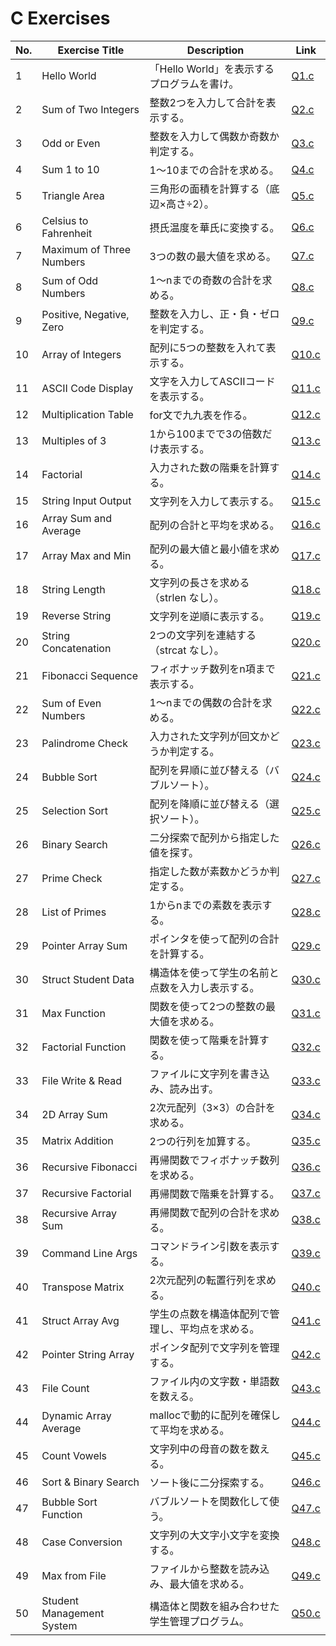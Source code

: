 # C Exercises

| No. | Exercise Title              | Description                                                  | Link         |
|-----|-----------------------------|--------------------------------------------------------------|--------------|
| 1   | Hello World                 | 「Hello World」を表示するプログラムを書け。                 | [Q1.c](./Q1.c) |
| 2   | Sum of Two Integers         | 整数2つを入力して合計を表示する。                           | [Q2.c](./Q2.c) |
| 3   | Odd or Even                 | 整数を入力して偶数か奇数か判定する。                       | [Q3.c](./Q3.c) |
| 4   | Sum 1 to 10                 | 1〜10までの合計を求める。                                   | [Q4.c](./Q4.c) |
| 5   | Triangle Area               | 三角形の面積を計算する（底辺×高さ÷2）。                    | [Q5.c](./Q5.c) |
| 6   | Celsius to Fahrenheit       | 摂氏温度を華氏に変換する。                                   | [Q6.c](./Q6.c) |
| 7   | Maximum of Three Numbers    | 3つの数の最大値を求める。                                   | [Q7.c](./Q7.c) |
| 8   | Sum of Odd Numbers          | 1〜nまでの奇数の合計を求める。                             | [Q8.c](./Q8.c) |
| 9   | Positive, Negative, Zero    | 整数を入力し、正・負・ゼロを判定する。                     | [Q9.c](./Q9.c) |
| 10  | Array of Integers           | 配列に5つの整数を入れて表示する。                           | [Q10.c](./Q10.c) |
| 11  | ASCII Code Display          | 文字を入力してASCIIコードを表示する。                       | [Q11.c](./Q11.c) |
| 12  | Multiplication Table        | for文で九九表を作る。                                       | [Q12.c](./Q12.c) |
| 13  | Multiples of 3              | 1から100までで3の倍数だけ表示する。                         | [Q13.c](./Q13.c) |
| 14  | Factorial                   | 入力された数の階乗を計算する。                             | [Q14.c](./Q14.c) |
| 15  | String Input Output         | 文字列を入力して表示する。                                 | [Q15.c](./Q15.c) |
| 16  | Array Sum and Average       | 配列の合計と平均を求める。                                 | [Q16.c](./Q16.c) |
| 17  | Array Max and Min           | 配列の最大値と最小値を求める。                             | [Q17.c](./Q17.c) |
| 18  | String Length               | 文字列の長さを求める（strlen なし）。                      | [Q18.c](./Q18.c) |
| 19  | Reverse String              | 文字列を逆順に表示する。                                   | [Q19.c](./Q19.c) |
| 20  | String Concatenation        | 2つの文字列を連結する（strcat なし）。                      | [Q20.c](./Q20.c) |
| 21  | Fibonacci Sequence          | フィボナッチ数列をn項まで表示する。                         | [Q21.c](./Q21.c) |
| 22  | Sum of Even Numbers         | 1〜nまでの偶数の合計を求める。                             | [Q22.c](./Q22.c) |
| 23  | Palindrome Check            | 入力された文字列が回文かどうか判定する。                   | [Q23.c](./Q23.c) |
| 24  | Bubble Sort                 | 配列を昇順に並び替える（バブルソート）。                   | [Q24.c](./Q24.c) |
| 25  | Selection Sort              | 配列を降順に並び替える（選択ソート）。                     | [Q25.c](./Q25.c) |
| 26  | Binary Search               | 二分探索で配列から指定した値を探す。                       | [Q26.c](./Q26.c) |
| 27  | Prime Check                 | 指定した数が素数かどうか判定する。                         | [Q27.c](./Q27.c) |
| 28  | List of Primes              | 1からnまでの素数を表示する。                               | [Q28.c](./Q28.c) |
| 29  | Pointer Array Sum           | ポインタを使って配列の合計を計算する。                     | [Q29.c](./Q29.c) |
| 30  | Struct Student Data         | 構造体を使って学生の名前と点数を入力し表示する。           | [Q30.c](./Q30.c) |
| 31  | Max Function                | 関数を使って2つの整数の最大値を求める。                   | [Q31.c](./Q31.c) |
| 32  | Factorial Function          | 関数を使って階乗を計算する。                               | [Q32.c](./Q32.c) |
| 33  | File Write & Read           | ファイルに文字列を書き込み、読み出す。                     | [Q33.c](./Q33.c) |
| 34  | 2D Array Sum                | 2次元配列（3×3）の合計を求める。                           | [Q34.c](./Q34.c) |
| 35  | Matrix Addition             | 2つの行列を加算する。                                     | [Q35.c](./Q35.c) |
| 36  | Recursive Fibonacci         | 再帰関数でフィボナッチ数列を求める。                       | [Q36.c](./Q36.c) |
| 37  | Recursive Factorial         | 再帰関数で階乗を計算する。                                 | [Q37.c](./Q37.c) |
| 38  | Recursive Array Sum         | 再帰関数で配列の合計を求める。                             | [Q38.c](./Q38.c) |
| 39  | Command Line Args           | コマンドライン引数を表示する。                             | [Q39.c](./Q39.c) |
| 40  | Transpose Matrix            | 2次元配列の転置行列を求める。                             | [Q40.c](./Q40.c) |
| 41  | Struct Array Avg            | 学生の点数を構造体配列で管理し、平均点を求める。           | [Q41.c](./Q41.c) |
| 42  | Pointer String Array        | ポインタ配列で文字列を管理する。                           | [Q42.c](./Q42.c) |
| 43  | File Count                  | ファイル内の文字数・単語数を数える。                       | [Q43.c](./Q43.c) |
| 44  | Dynamic Array Average       | mallocで動的に配列を確保して平均を求める。                 | [Q44.c](./Q44.c) |
| 45  | Count Vowels                | 文字列中の母音の数を数える。                               | [Q45.c](./Q45.c) |
| 46  | Sort & Binary Search        | ソート後に二分探索する。                                   | [Q46.c](./Q46.c) |
| 47  | Bubble Sort Function        | バブルソートを関数化して使う。                             | [Q47.c](./Q47.c) |
| 48  | Case Conversion             | 文字列の大文字小文字を変換する。                           | [Q48.c](./Q48.c) |
| 49  | Max from File               | ファイルから整数を読み込み、最大値を求める。               | [Q49.c](./Q49.c) |
| 50  | Student Management System   | 構造体と関数を組み合わせた学生管理プログラム。             | [Q50.c](./Q50.c) |
